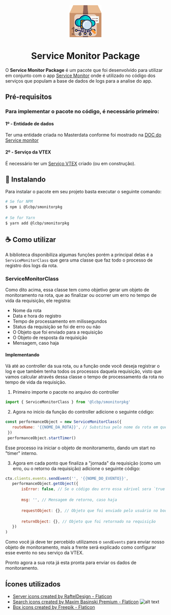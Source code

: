<div align="center">
  <img width="100px" src="./public/assets/icon.png" style="max-width: 100px;" alt="Print: Valor do serviço Takeback"/>
</div>

<div align="center">
  <h1>Service Monitor Package</h1>
</div>

O **Service Monitor Package** é um pacote que foi desenvolvido para utilizar em conjunto com o app [Service Monitor](https://github.com/luizbpacct/service-monitor-admin-app) onde é utilizado no código dos serviços que populam a base de dados de logs para a analise do app.

## Pré-requisitos

### Para implementar o pacote no código, é necessário primeiro:

#### 1º - Entidade de dados
Ter uma entidade criada no Masterdata conforme foi mostrado na [DOC do Service monitor](https://github.com/luizbpacct/service-monitor-admin-app?tab=readme-ov-file#para-que-a-ferramenta-funcione-%C3%A9-necess%C3%A1rio)

#### 2º - Serviço da VTEX
É necessário ter um [Serviço VTEX](https://developers.vtex.com/docs/guides/vtex-io-documentation-service) criado (ou em construção).

## 🚀 Instalando

Para instalar o pacote em seu projeto basta executar o seguinte comando:

```bash
# Se for NPM
$ npm i @lcbp/smonitorpkg

# Se for Yarn
$ yarn add @lcbp/smonitorpkg
```

## ☕ Como utilizar
A biblioteca disponibiliza algumas funções porém a principal delas é a `ServiceMonitorClass` que gera uma classe que faz todo o processo de registro dos logs da rota.

### ServiceMonitorClass
Como dito acima, essa classe tem como objetivo gerar um objeto de monitoramento na rota, que ao finalizar ou ocorrer um erro no tempo de vida da requisição, ele registra:
 - Nome da rota
 - Data e hora do registro
 - Tempo de processamento em milissegundos
 - Status da requisição se foi de erro ou não
 - O Objeto que foi enviado para a requisição
 - O Objeto de resposta da requisição
 - Mensagem, caso haja

#### Implementando
Vá até ao controller da sua rota, ou a função onde você deseja registrar o log e que também tenha todos os processos daquela requisição, visto que vamos calcular através dessa classe o tempo de processamento da rota no tempo de vida da requisição.

1. Primeiro importe o pacote no arquivo do controller
 ```javascript
 import { ServiceMonitorClass } from '@lcbp/smonitorpkg'
 ```

2. Agora no inicio da função do controller adicione o seguinte código:
 
 ```javascript
 const performanceObject = new ServiceMonitorClass({
    routeName: '{{NOME_DA_ROTA}}', // Substitua pelo nome da rota em questão
  })
  performanceObject.startTimer()
 ```
Esse processo ira iniciar o objeto de monitoramento, dando um start no "timer" interno.

3. Agora em cada ponto que finaliza a "jornada" da requisição (como um erro, ou o retorno da requisição) adicione o seguinte código:
 ```javascript
ctx.clients.events.sendEvent('', '{{NOME_DO_EVENTO}}',
    performanceObject.getObject({
        isError: false, // Se o código deu erro essa várivel sera `true`
        
        msg: '', // Mensagem de retorno, caso haja
        
        requestObject: {}, // Objeto que foi enviado pelo usuário no body e caso tenha sido na query monte um objeto com as váriveis enviadas

        returnObject: {}, // Objeto que foi retornado na requisição
    })
)
 ```
Como você já deve ter percebido utilizamos o `sendEvents` para enviar nosso objeto de monitoramento, mais a frente será explicado como configurar esse evento no seu serviço da VTEX.

Pronto agora a sua rota já esta pronta para enviar os dados de monitoramento.






## Ícones utilizados
- <a href="https://www.flaticon.com/free-icons/server" title="server icons">Server icons created by RaftelDesign - Flaticon</a>
- <a href="https://www.flaticon.com/free-icons/search" title="search icons">Search icons created by Maxim Basinski Premium - Flaticon</a>
![alt text](image.png)
- <a href="https://www.flaticon.com/free-icons/box" title="box icons">Box icons created by Freepik - Flaticon</a>
